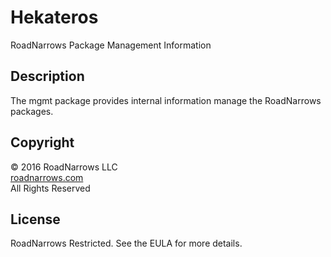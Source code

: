 # Hekateros
RoadNarrows Package Management Information

## Description
The mgmt package provides internal information manage the RoadNarrows packages.

## Copyright
&#169; 2016 RoadNarrows LLC<br>
[roadnarrows.com](http://roadnarrows.com)<br>
All Rights Reserved

## License
RoadNarrows Restricted. See the EULA for more details.
